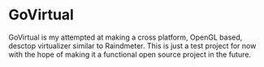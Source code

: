 # GoVirtual

GoVirtual is my attempted at making a cross platform, OpenGL based, desctop virtualizer similar to Raindmeter. This is just a test project for now
with the hope of making it a functional open source project in the future.

